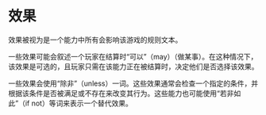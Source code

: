 # 效果

效果被视为是一个能力中所有会影响该游戏的规则文本。

一些效果可能会叙述一个玩家在结算时“可以”（may）（做某事）。在这种情况下，该效果是可选的，且玩家只需在该能力正在被结算时，决定他们是否选择该效果。

一些效果会使用“除非”（unless）一词。这些效果通常会检查一个指定的条件，并根据该条件是否被满足或不存在来改变其行为。这些能力也可能使用“若非如此”（if not）等词来表示一个替代效果。
